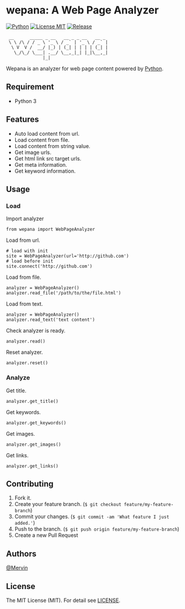 # wepana: A Web Page Analyzer

[![Python](https://img.shields.io/badge/Python-3.5-orange.svg?style=flat&maxAge=2592000)](https://www.python.org)
[![License MIT](https://img.shields.io/badge/License-MIT-lightgray.svg?style=flat&maxAge=2592000)](https://opensource.org/licenses/MIT)
[![Release](https://img.shields.io/badge/Release-v0.1.0-lightgray.svg?style=flat&maxAge=2592000)]()

```
 __      _____ _ __   __ _ _ __   __ _
 \ \ /\ / / _ \ '_ \ / _` | '_ \ / _` |
  \ V  V /  __/ |_) | (_| | | | | (_| |
   \_/\_/ \___| .__/ \__,_|_| |_|\__,_|
              |_|
```

Wepana is an analyzer for web page content powered by [Python](https://www.python.org).

## Requirement

- Python 3

## Features

- Auto load content from url.
- Load content from file.
- Load content from string value.
- Get image urls.
- Get html link src target urls.
- Get meta information.
- Get keyword information.

## Usage

### Load

Import analyzer

```
from wepana import WebPageAnalyzer
```

Load from url.

```
# load with init
site = WebPageAnalyzer(url='http://github.com')
# load before init
site.connect('http://github.com')
```

Load from file.

```
analyzer = WebPageAnalyzer()
analyzer.read_file('/path/to/the/file.html')
```

Load from text.

```
analyzer = WebPageAnalyzer()
analyzer.read_text('text content')
```

Check analyzer is ready.

```
analyzer.read()
```

Reset analyzer.

```
analyzer.reset()
```

### Analyze

Get title.

```
analyzer.get_title()
```

Get keywords.

```
analyzer.get_keywords()
```

Get images.

```
analyzer.get_images()
```

Get links.

```
analyzer.get_links()
```

## Contributing

1. Fork it.
2. Create your feature branch. (`$ git checkout feature/my-feature-branch`)
3. Commit your changes. (`$ git commit -am 'What feature I just added.'`)
4. Push to the branch. (`$ git push origin feature/my-feature-branch`)
5. Create a new Pull Request

## Authors

[@Mervin](https://github.com/mofei2816) 

## License

The MIT License (MIT). For detail see [LICENSE](LICENSE).